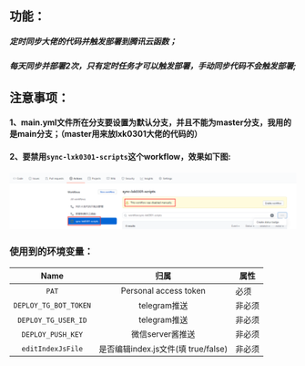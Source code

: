 ## 功能：
##### 定时同步大佬的代码并触发部署到腾讯云函数；
##### 每天同步并部署2次，只有定时任务才可以触发部署，手动同步代码不会触发部署;
## 注意事项：
#### 1、main.yml文件所在分支要设置为默认分支，并且不能为master分支，我用的是main分支；（master用来放lxk0301大佬的代码的）
#### 2、要禁用`sync-lxk0301-scripts`这个workflow，效果如下图:
![img_1.png](icon/img_1.png)

### 使用到的环境变量：
| Name                          |   归属                  | 属性        |
| :---------------------:       | :----------:           | --------- | 
| `PAT`                         |Personal access token   | 必须 | 
| `DEPLOY_TG_BOT_TOKEN`         |telegram推送             | 非必须 |
| `DEPLOY_TG_USER_ID`           |telegram推送             | 非必须 |
| `DEPLOY_PUSH_KEY`             |微信server酱推送          | 非必须 |
| `editIndexJsFile`             |是否编辑index.js文件(填 true/false)      | 非必须 | 
